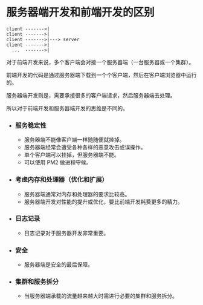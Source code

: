 # 服务器端开发和前端开发的区别

```
client ------->|
client ------->| 
client ------->|---> server
client ------->|
  ...  ------->|
```

对于前端开发来说，多个客户端会对接一个服务器端（一台服务器或一个集群）。

前端开发的代码是通过服务器端下载到一个个客户端，然后在客户端浏览器中运行的。

服务器端开发则是，需要承接很多的客户端请求，然后服务器端去处理。

所以对于前端开发和服务器端开发的思维是不同的。

- ### 服务稳定性
  - 服务器端不能像客户端一样随随便就挂掉。
  - 服务器端经常会遭受各种各样的恶意攻击或误操作。
  - 单个客户端可以挂掉，但服务器端不能。
  - 可以使用 PM2 做进程守候。

- ### 考虑内存和处理器（优化和扩展）
  - 服务器端通常对内存和处理器的要求比较高。
  - 服务器端开发对性能的提升或优化，要比前端开发耗费更多的精力。

- ### 日志记录
  - 日志记录对于服务器开发非常重要。

- ### 安全
  - 服务器端是安全的最后保障。

- ### 集群和服务拆分
  - 当服务器端承载的流量越来越大时需进行必要的集群和服务拆分。